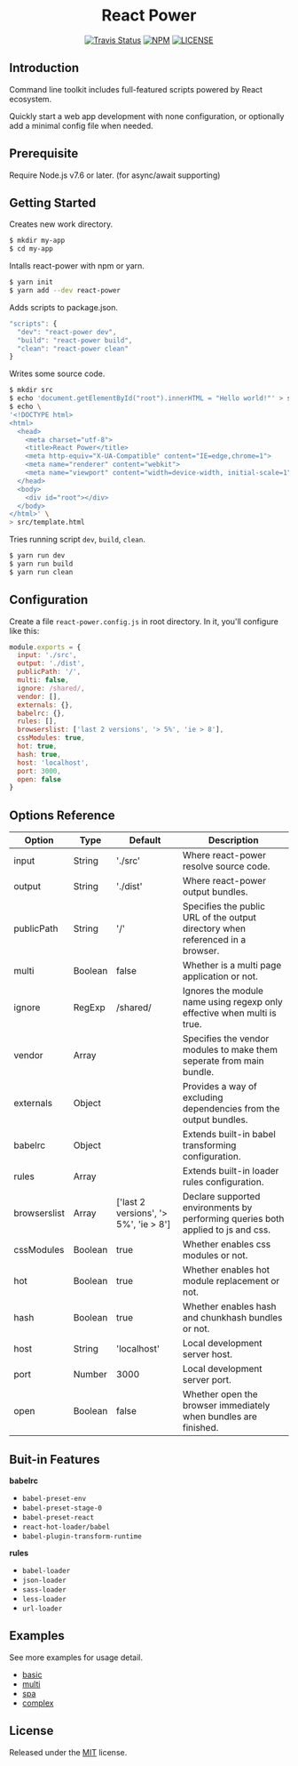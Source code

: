 <h1 align="center">React Power</h1>

<p align="center">
  <a href="https://travis-ci.org/chikara-chan/react-power"><img alt="Travis Status" src="https://img.shields.io/travis/chikara-chan/react-power/master.svg"></a>
  <a href="https://www.npmjs.com/package/react-power"><img alt="NPM" src="https://img.shields.io/npm/v/react-power.svg"></a>
  <a href="https://github.com/chikara-chan/react-power/blob/master/LICENSE"><img alt="LICENSE" src="https://img.shields.io/npm/l/react-power.svg"></a>
</p>

## Introduction

Command line toolkit includes full-featured scripts powered by React ecosystem.

Quickly start a web app development with none configuration, or optionally add a minimal config file when needed.

## Prerequisite

Require Node.js v7.6 or later. (for async/await supporting)

## Getting Started

Creates new work directory.
``` bash
$ mkdir my-app
$ cd my-app
```
Intalls react-power with npm or yarn.
``` bash
$ yarn init
$ yarn add --dev react-power
```
Adds scripts to package.json.
``` js
"scripts": {
  "dev": "react-power dev",
  "build": "react-power build",
  "clean": "react-power clean"
}
```
Writes some source code.
``` bash
$ mkdir src
$ echo 'document.getElementById("root").innerHTML = "Hello world!"' > src/index.js
$ echo \
'<!DOCTYPE html>
<html>
  <head>
    <meta charset="utf-8">
    <title>React Power</title>
    <meta http-equiv="X-UA-Compatible" content="IE=edge,chrome=1">
    <meta name="renderer" content="webkit">
    <meta name="viewport" content="width=device-width, initial-scale=1">
  </head>
  <body>
    <div id="root"></div>
  </body>
</html>' \
> src/template.html
```
Tries running script `dev`, `build`, `clean`.
``` bash
$ yarn run dev
$ yarn run build
$ yarn run clean
```
## Configuration

Create a file `react-power.config.js` in root directory. In it, you'll configure like this:

``` js
module.exports = {
  input: './src',
  output: './dist',
  publicPath: '/',
  multi: false,
  ignore: /shared/,
  vendor: [],
  externals: {},
  babelrc: {},
  rules: [],
  browserslist: ['last 2 versions', '> 5%', 'ie > 8'],
  cssModules: true,
  hot: true,
  hash: true,
  host: 'localhost',
  port: 3000,
  open: false
}
```

## Options Reference

Option | Type | Default | Description
--- | --- | --- | ---
input | String | './src' | Where react-power resolve source code.
output | String | './dist' |  Where react-power output bundles.
publicPath | String | '/' | Specifies the public URL of the output directory when referenced in a browser.
multi | Boolean | false | Whether is a multi page application or not.
ignore | RegExp | /shared/ | Ignores the module name using regexp only effective when multi is true.
vendor | Array |  | Specifies the vendor modules to make them seperate from main bundle.
externals | Object |  | Provides a way of excluding dependencies from the output bundles.
babelrc | Object |  | Extends built-in babel transforming configuration.
rules | Array |  | Extends built-in loader rules configuration.
browserslist | Array | ['last 2 versions', '> 5%', 'ie > 8'] | Declare supported environments by performing queries both applied to js and css.
cssModules | Boolean | true | Whether enables css modules or not.
hot | Boolean | true | Whether enables hot module replacement or not.
hash | Boolean | true | Whether enables hash and chunkhash bundles or not.
host | String | 'localhost' | Local development server host.
port | Number | 3000 | Local development server port.
open | Boolean | false | Whether open the browser immediately when bundles are finished.

## Buit-in Features

**babelrc**
- `babel-preset-env`
- `babel-preset-stage-0`
- `babel-preset-react`
- `react-hot-loader/babel`
- `babel-plugin-transform-runtime`

**rules**
- `babel-loader`
- `json-loader`
- `sass-loader`
- `less-loader`
- `url-loader`

## Examples

See more examples for usage detail.
- [basic](https://github.com/chikara-chan/react-power/tree/master/examples/0-basic)
- [multi](https://github.com/chikara-chan/react-power/tree/master/examples/1-multi)
- [spa](https://github.com/chikara-chan/react-power/tree/master/examples/2-spa)
- [complex](https://github.com/chikara-chan/react-power/tree/master/examples/3-complex)

## License

Released under the [MIT](https://github.com/chikara-chan/react-power/blob/master/LICENSE) license.
